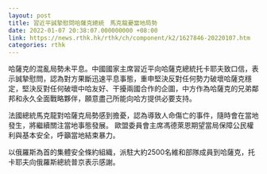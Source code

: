 ```yaml
---
layout: post
title: 習近平誠摯慰問哈薩克總統　馬克龍憂當地局勢
date: 2022-01-07 20:38:07.000000000 +08:00
link: https://news.rthk.hk/rthk/ch/component/k2/1627846-20220107.htm
categories: rthk
---
```


哈薩克的混亂局勢未平息。中國國家主席習近平向哈薩克總統托卡耶夫致口信，表示誠摯慰問，認為對方果斷迅速平息事態，重申堅決反對任何勢力破壞哈薩克穩定，堅決反對任何破壞中哈友好、干擾兩國合作的企圖，中方作為哈薩克的兄弟鄰邦和永久全面戰略夥伴，願意盡己所能向哈方提供必要支持。

法國總統馬克龍對哈薩克局勢感到擔憂，認為導致人命傷亡的事件，隨時會在當地發生，將繼續關注當地事態發展。 歐盟委員會主席馮德萊恩期望當局保障公民權利與基本安全，呼籲當地結束暴力。

以俄羅斯為首的集體安全條約組織，派駐大約2500名維和部隊成員到哈薩克，托卡耶夫向俄羅斯總統普京表示感謝。
